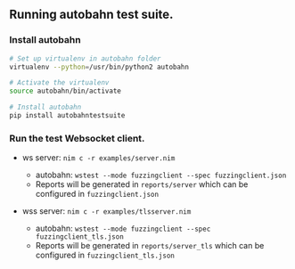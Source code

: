 ## Running autobahn test suite.

### Install autobahn
```bash
# Set up virtualenv in autobahn folder
virtualenv --python=/usr/bin/python2 autobahn

# Activate the virtualenv
source autobahn/bin/activate

# Install autobahn
pip install autobahntestsuite
```

### Run the test Websocket client.
* ws server: `nim c -r examples/server.nim`
  * autobahn: `wstest --mode fuzzingclient --spec fuzzingclient.json`
  * Reports will be generated in `reports/server` which can be configured in `fuzzingclient.json`

* wss server: `nim c -r examples/tlsserver.nim`
  * autobahn: `wstest --mode fuzzingclient --spec fuzzingclient_tls.json`
  * Reports will be generated in `reports/server_tls` which can be configured in `fuzzingclient_tls.json`

